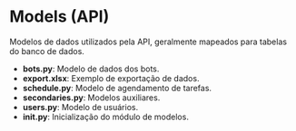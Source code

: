 # Models (API)

Modelos de dados utilizados pela API, geralmente mapeados para tabelas do banco de dados.

- **bots.py**: Modelo de dados dos bots.
- **export.xlsx**: Exemplo de exportação de dados.
- **schedule.py**: Modelo de agendamento de tarefas.
- **secondaries.py**: Modelos auxiliares.
- **users.py**: Modelo de usuários.
- **__init__.py**: Inicialização do módulo de modelos.
